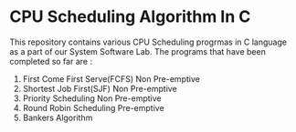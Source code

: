 # CPU Scheduling Algorithm In C

This repository contains various CPU Scheduling progrmas in C language as a part of our System Software Lab.
The programs that have been completed so far are : 

1. First Come First Serve(FCFS)  Non Pre-emptive
2. Shortest Job First(SJF)       Non Pre-emptive
3. Priority Scheduling           Non Pre-emptive 
4. Round Robin Scheduling        Pre-emptive
5. Bankers Algorithm
